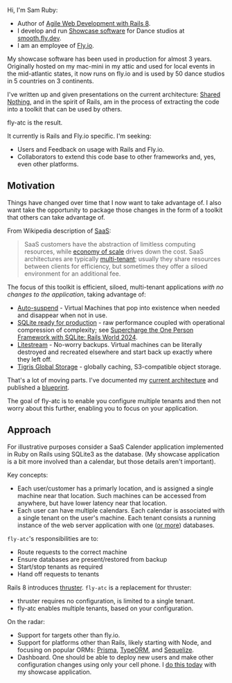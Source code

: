 Hi, I'm Sam Ruby:

  * Author of [Agile Web Development with Rails 8](https://pragprog.com/titles/rails8/agile-web-development-with-rails-8/).
  * I develop and run [Showcase software](https://github.com/rubys/showcase?tab=readme-ov-file#showcase) for Dance studios at [smooth.fly.dev](https://smooth.fly.dev/).
  * I am an employee of [Fly.io](https://fly.io/about/).

My showcase software has been used in production for almost 3 years.  Originally hosted on my mac-mini in my attic and used for local events in the mid-atlantic states, it now runs on fly.io and is used by 50 dance studios in 5 countries on 3 continents.

I've written up and given presentations on the current architecture: [Shared Nothing](https://fly.io/docs/blueprints/shared-nothing/), and in the spirit of Rails, am in the process of extracting the code into a toolkit that can be used by others.

fly-atc is the result.

It currently is Rails and Fly.io specific.  I'm seeking:

* Users and Feedback on usage with Rails and Fly.io.
* Collaborators to extend this code base to other frameworks and, yes, even other platforms.

## Motivation

Things have changed over time that I now want to take advantage of.  I also want take the opportunity to package those changes in the form of a toolkit that others can take advantage of.

From Wikipedia description of [SaaS](https://en.wikipedia.org/wiki/Software_as_a_service):

> SaaS customers have the abstraction of limitless computing resources, while [economy of scale](https://en.wikipedia.org/wiki/Economy_of_scale) drives down the cost. SaaS architectures are typically [multi-tenant](https://en.wikipedia.org/wiki/Multi-tenant); usually they share resources between clients for efficiency, but sometimes they offer a siloed environment for an additional fee.

The focus of this toolkit is efficient, siloed, multi-tenant applications *with no changes to the application*, taking advantage of:

* [Auto-suspend](https://community.fly.io/t/autosuspend-is-here-machine-suspension-is-enabled-everywhere/20942) -  Virtual Machines that pop into existence when needed and disappear when not in use.
* [SQLite ready for production](https://rubyonrails.org/2024/11/7/rails-8-no-paas-required#getting-sqlite-ready-for-production) - raw performance coupled with operational compression of complexity; see [Supercharge the One Person Framework with SQLite: Rails World 2024](https://fractaledmind.github.io/2024/10/16/sqlite-supercharges-rails/).
* [Litestream](https://litestream.io/) -  No-worry backups.  Virtual machines can be literally destroyed and recreated elsewhere and start back up exactly where they left off.
* [Tigris Global Storage](https://fly.io/docs/tigris/) - globally caching, S3-compatible object storage.

That's a lot of moving parts.  I've documented my [current architecture](https://github.com/rubys/showcase/blob/main/ARCHITECTURE.md) and published a [blueprint](https://fly.io/docs/blueprints/shared-nothing/).

The goal of fly-atc is to enable you configure multiple tenants and then not worry about this further, enabling you to focus on your application.

## Approach

For illustrative purposes consider a SaaS Calender application implemented in Ruby on Rails using SQLite3 as the database.  (My showcase application is a bit more involved than a calendar, but those details aren't important).

Key concepts:

* Each user/customer has a primarly location, and is assigned a single machine near that location.  Such machines can be accessed from anywhere, but have lower latency near that location.
* Each user can have multiple calendars.  Each calendar is associated with a single tenant on the user's machine.  Each tenant consists a running instance of the web server application with one ([or more](https://rubyonrails.org/2024/11/7/rails-8-no-paas-required#a-solid-reduction-of-dependencies)) databases.

`fly-atc`'s responsibilities are to:
* Route requests to the correct machine
* Ensure databases are present/restored from backup
* Start/stop tenants as required
* Hand off requests to tenants

Rails 8 introduces [thruster](https://rubyonrails.org/2024/11/7/rails-8-no-paas-required#enter-kamal-2--thruster).  `fly-atc` is a replacement for thruster:
  * thruster requires no configuration, is limited to a single tenant.
  * fly-atc enables multiple tenants, based on your configuration.

On the radar:

* Support for targets other than fly.io.
* Support for platforms other than Rails, likely starting with Node, and focusing on popular ORMs: [Prisma](https://www.prisma.io/), [TypeORM](https://typeorm.io/), and [Sequelize](https://sequelize.org/).
* Dashboard.  One should be able to deploy new users and make other configuration changes using only your cell phone.  I [do this today](https://github.com/rubys/showcase/blob/main/ARCHITECTURE.md#administration) with my showcase application.